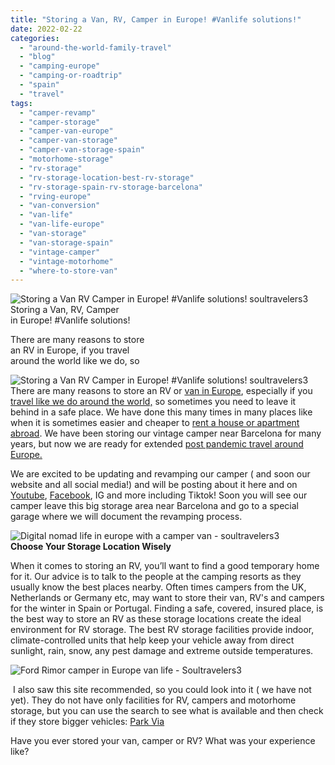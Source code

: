 ```yaml
---
title: "Storing a Van, RV, Camper in Europe! #Vanlife solutions!"
date: 2022-02-22
categories: 
  - "around-the-world-family-travel"
  - "blog"
  - "camping-europe"
  - "camping-or-roadtrip"
  - "spain"
  - "travel"
tags: 
  - "camper-revamp"
  - "camper-storage"
  - "camper-van-europe"
  - "camper-van-storage"
  - "camper-van-storage-spain"
  - "motorhome-storage"
  - "rv-storage"
  - "rv-storage-location-best-rv-storage"
  - "rv-storage-spain-rv-storage-barcelona"
  - "rving-europe"
  - "van-conversion"
  - "van-life"
  - "van-life-europe"
  - "van-storage"
  - "van-storage-spain"
  - "vintage-camper"
  - "vintage-motorhome"
  - "where-to-store-van"
---
```


![Storing a Van  RV  Camper in Europe! #Vanlife solutions!  soultravelers3](https://pub-ac94b3f306b24c0dba4238943c97f2e1.r2.dev/6a00e5502a9507883302942f9a8c46200c.jpg)Storing a Van, RV, Camper  
in Europe! #Vanlife solutions! 

There are many reasons to store  
an RV in Europe, if you travel  
around the world like we do, so 

<!--more-->  
[](https://pub-ac94b3f306b24c0dba4238943c97f2e1.r2.dev/6a00e5502a9507883302942f9a8c46200c-300x203-1.jpg)[](https://pub-ac94b3f306b24c0dba4238943c97f2e1.r2.dev/6a00e5502a950788330278806bb849200d-150x150-1.jpg)![Storing a Van  RV  Camper in Europe! #Vanlife solutions!  soultravelers3](https://pub-ac94b3f306b24c0dba4238943c97f2e1.r2.dev/6a00e5502a950788330282e14571da200b-300x203-1.jpg)[  
](https://pub-ac94b3f306b24c0dba4238943c97f2e1.r2.dev/6a00e5502a950788330278806bb849200d-150x150-1.jpg)There are many reasons to store an RV or [van in Europe](https://pub-ac94b3f306b24c0dba4238943c97f2e1.r2.dev/2022/01/americans-van-life-in-europe-2022.html#more), especially if you [travel like we do around the world,](https://frugaltraveler.blogs.nytimes.com/2009/11/11/qa-with-jeanne-dee-the-nomadic-family-traveler/) so sometimes you need to leave it behind in a safe place. We have done this many times in many places like when it is sometimes easier and cheaper to [rent a house or apartment abroad](https://pub-ac94b3f306b24c0dba4238943c97f2e1.r2.dev/2011/01/tropical-winter-home-in-penang-malaysia-location-indenpendent-digital-nomad-long-term-travel-tips-.html). We have been storing our vintage camper near Barcelona for many years, but now we are ready for extended [post pandemic travel around Europe.](https://pub-ac94b3f306b24c0dba4238943c97f2e1.r2.dev/2021/10/ready-for-post-pandemic-boomer-empty-nest-travel-.html#more)  
  
We are excited to be updating and revamping our camper ( and soon our website and all social media!) and will be posting about it here and on [Youtube](https://www.youtube.com/channel/UCawzFLlyXP4qtq-rn3N-GBQ), [Facebook](https://www.facebook.com/Soultravelers3com-Around-the-World-Family-Travel-Education-Adventure-185105005187), IG and more including Tiktok! Soon you will see our camper leave this big storage area near Barcelona and go to a special garage where we will document the revamping process.   
  
![Digital nomad life in europe with a camper van - soultravelers3](https://pub-ac94b3f306b24c0dba4238943c97f2e1.r2.dev/6a00e5502a950788330282e1457951200b.png)  
**Choose Your Storage Location Wisely**

When it comes to storing an RV, you’ll want to find a good temporary home for it. Our advice is to talk to the people at the camping resorts as they usually know the best places nearby. Often times campers from the UK, Netherlands or Germany etc, may want to store their van, RV's and campers for the winter in Spain or Portugal. Finding a safe, covered, insured place, is the best way to store an RV as these storage locations create the ideal environment for RV storage. The best RV storage facilities provide indoor, climate-controlled units that help keep your vehicle away from direct sunlight, rain, snow, any pest damage and extreme outside temperatures.

  
![Ford Rimor camper in Europe van life - Soultravelers3](https://pub-ac94b3f306b24c0dba4238943c97f2e1.r2.dev/6a00e5502a950788330282e1445d49200b.jpg)  
  
 I also saw this site recommended, so you could look into it ( we have not yet). They do not have only facilities for RV, campers and motorhome storage, but you can use the search to see what is available and then check if they store bigger vehicles: [Park Via](https://www.parkvia.com/en)   
  
Have you ever stored your van, camper or RV? What was your experience like?

  
[  
](https://pub-ac94b3f306b24c0dba4238943c97f2e1.r2.dev/6a00e5502a950788330282e14db884200b-150x150-1.jpg)
